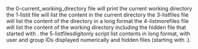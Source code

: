 the 0-current_working_directory file will print the current working directory
the 1-listit file will list the content in the current directory
the 3-listfiles file will list the content of the directory in a long format
the 4-listmorefiles file will list the content of the working directory including the hidden file that started with .
the 5-listfilesdigitonly script list contents in long format, with user and group IDs displayed numerically and hidden files (starting with .).
